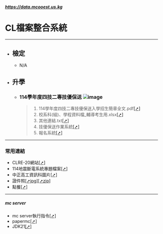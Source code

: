 ##### https://data.mcooest.us.kg

# CL檔案整合系統
---
- ## 檢定
  - N/A

- ## 升學
  - ### 114學年度四技二專技優保送 ![image](https://data.mcooest.us.kg/news3030.png)
    > 1. 114學年度四技二專技優保送入學招生簡章全文.pdf[[➚]](https://data.mcooest.us.kg/114學年度四技二專技優保送/114學年度四技二專技優保送入學招生簡章全文.pdf)
    > 2. 校系科(組)、學程資料檔_輔導考生用.xlsx[[➚]](https://data.mcooest.us.kg/114學年度四技二專技優保送/校系科(組)、學程資料檔_輔導考生用.xlsx)
    > 3. 其他連結.txt[[➚]](https://data.mcooest.us.kg/114學年度四技二專技優保送/其他連結.txt)
    > 4. 技優保送作業系統[[➚]](https://www.jctv.ntut.edu.tw/enter42/skill/contents.php?academicYear=114&subId=167)
    > 5. 報名系統[[➚]](https://ent13.jctv.ntut.edu.tw/ExcEnter42/login.aspx)

---
### 常用連結
- CLRE-20網站[[➚]](https://clre20.mcooest.us.kg)
- 114地震斷電系統專題檔案[[➚]](https://github.com/clre20/Earthquake-power-system-2024-Topics)
- 中正高工資訊科圖片[[➚]](https://data.mcooest.us.kg/中正高工資訊科科網/中正高工.png)
- 證件照[[➚jpg]](https://data.mcooest.us.kg/%E8%AD%89%E4%BB%B6%E7%85%A7.jpg)[[➚zip]](https://data.mcooest.us.kg/%E8%AD%89%E4%BB%B6%E7%85%A7.zip)
- 點餐[[➚]](https://data.mcooest.us.kg/長興食堂/長興食堂.apk)

---
##### mc server
- mc server執行指令[[➚]](https://github.com/clre20/clre20.github.io/blob/main/mc-server/run.mc.server.cmd)
- papermc[[➚]](https://papermc.io/downloads/paper)
- JDK21[[➚]](https://download.oracle.com/java/23/latest/jdk-23_windows-x64_bin.exe)
